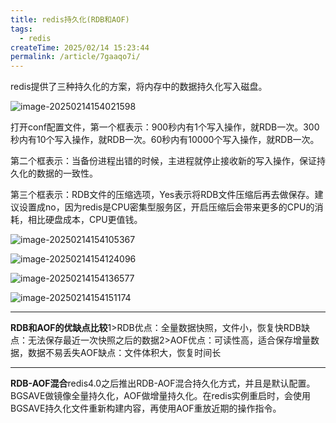 ```yaml
---
title: redis持久化(RDB和AOF)
tags:
  - redis
createTime: 2025/02/14 15:23:44
permalink: /article/7gaaqo7i/
---
```


redis提供了三种持久化的方案，将内存中的数据持久化写入磁盘。

![image-20250214154021598](https://afuo-blog.oss-cn-beijing.aliyuncs.com/redis.assets/image-20250214154021598.png)

打开conf配置文件，第一个框表示：900秒内有1个写入操作，就RDB一次。300秒内有10个写入操作，就RDB一次。60秒内有10000个写入操作，就RDB一次。

第二个框表示：当备份进程出错的时候，主进程就停止接收新的写入操作，保证持久化的数据的一致性。

第三个框表示：RDB文件的压缩选项，Yes表示将RDB文件压缩后再去做保存。建议设置成no，因为redis是CPU密集型服务区，开启压缩后会带来更多的CPU的消耗，相比硬盘成本，CPU更值钱。

![image-20250214154105367](https://afuo-blog.oss-cn-beijing.aliyuncs.com/redis.assets/image-20250214154105367.png)

![image-20250214154124096](https://afuo-blog.oss-cn-beijing.aliyuncs.com/redis.assets/image-20250214154124096.png)

![image-20250214154136577](https://afuo-blog.oss-cn-beijing.aliyuncs.com/redis.assets/image-20250214154136577.png)

![image-20250214154151174](https://afuo-blog.oss-cn-beijing.aliyuncs.com/redis.assets/image-20250214154151174.png)

------

**RDB和AOF的优缺点比较**1>RDB优点：全量数据快照，文件小，恢复快RDB缺点：无法保存最近一次快照之后的数据2>AOF优点：可读性高，适合保存增量数据，数据不易丢失AOF缺点：文件体积大，恢复时间长

------

**RDB-AOF混合**redis4.0之后推出RDB-AOF混合持久化方式，并且是默认配置。BGSAVE做镜像全量持久化，AOF做增量持久化。在redis实例重启时，会使用BGSAVE持久化文件重新构建内容，再使用AOF重放近期的操作指令。
